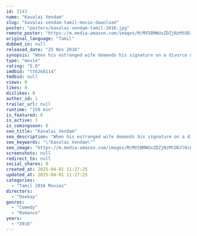 ```yaml
---
id: 2143
name: "Kavalai Vendam"
slug: "kavalai-vendam-tamil-movie-download"
poster: "posters/kavalai-vendam-tamil-2016.jpg"
remote_poster: "https://m.media-amazon.com/images/M/MV5BMWUxZDZjNzMtODJlNi00OTRiLWEwOGYtMDIxMTZlNzVjOThjXkEyXkFqcGdeQXVyMTEzNzg0Mjkx._V1_SX300.jpg"
original_language: "Tamil"
dubbed_in: null
released_date: "25 Nov 2016"
synopsis: "When his estranged wife demands his signature on a divorce document, Aravind makes a proposition. If she wants him to sign, she has to live with him and be a good wife for a week."
type: "movie"
rating: "5.0"
imdbid: "tt6268114"
tmdbid: null
views: 0
likes: 0
dislikes: 0
author_id: 1
trailer_url: null
runtime: "150 min"
is_featured: 0
is_active: 1
is_comingsoon: 0
seo_title: "Kavalai Vendam"
seo_description: "When his estranged wife demands his signature on a divorce document, Aravind makes a proposition. If she wants him to sign, she has to live with him and be a good wife for a week."
seo_keywords: "\"Kavalai Vendam\""
seo_image: "https://m.media-amazon.com/images/M/MV5BMWUxZDZjNzMtODJlNi00OTRiLWEwOGYtMDIxMTZlNzVjOThjXkEyXkFqcGdeQXVyMTEzNzg0Mjkx._V1_SX300.jpg"
screenshots: null
redirect_to: null
social_shares: 0
created_at: 2025-04-01 11:27:25
updated_at: 2025-04-01 11:27:25
categories:
  - "Tamil 2016 Movies"
directors:
  - "Deekay"
genres:
  - "Comedy"
  - "Romance"
years:
  - "2016"
---
```

